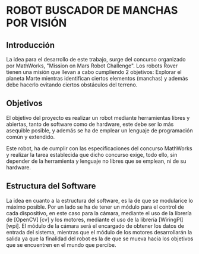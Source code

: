# ROBOT BUSCADOR DE MANCHAS POR VISIÓN

## Introducción
La idea para el desarrollo de este trabajo, surge del concurso organizado por MathWorks, "Mission on Mars Robot Challenge". Los robots Rover tienen una misión que llevan a cabo cumpliendo 2 objetivos: Explorar el planeta Marte mientras identifican ciertos elementos (manchas) y además debe hacerlo evitando ciertos obstáculos del terreno.

## Objetivos
El objetivo del proyecto es realizar un robot mediante herramientas libres y abiertas, tanto de software como de hardware, este debe ser lo más asequible posible, y además se ha de emplear un lenguaje de programación común y extendido.

Este robot, ha de cumplir con las especificaciones del concurso MathWorks y realizar la tarea establecida que dicho concurso exige, todo ello, sin depender de la herramienta y lenguaje no libres que se emplean, ni de su hardware.

## Estructura del Software

La idea en cuanto a la estructura del software, es la de que se modularice lo máximo posible. Por un lado se ha de tener un módulo para el control de cada dispositivo, en este caso para la cámara, mediante el uso de la librería de [OpenCV] [cv] y los motores, mediante el uso de la librería [WiringPI] [wpi]. El módulo de la cámara será el encargado de obtener los datos de entrada del sistema, mientras que el módulo de los motores desarrollarán la salida ya que la finalidad del robot es la de que se mueva hacia los objetivos que se encuentren en el mundo que percibe.
